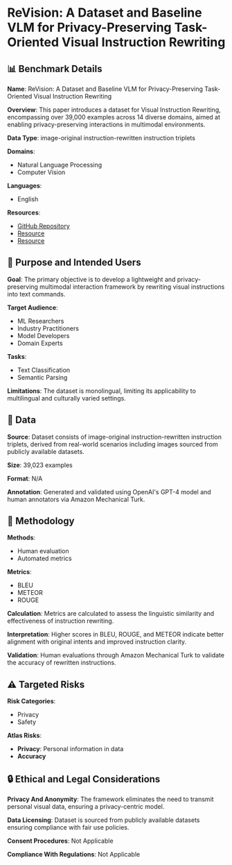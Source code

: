# ReVision: A Dataset and Baseline VLM for Privacy-Preserving Task-Oriented Visual Instruction Rewriting

## 📊 Benchmark Details

**Name**: ReVision: A Dataset and Baseline VLM for Privacy-Preserving Task-Oriented Visual Instruction Rewriting

**Overview**: This paper introduces a dataset for Visual Instruction Rewriting, encompassing over 39,000 examples across 14 diverse domains, aimed at enabling privacy-preserving interactions in multimodal environments.

**Data Type**: image-original instruction-rewritten instruction triplets

**Domains**:
- Natural Language Processing
- Computer Vision

**Languages**:
- English

**Resources**:
- [GitHub Repository](https://github.com/abhijitmishra/visual_instruction_rewriting)
- [Resource](https://huggingface.co/datasets/hsiangfu/multimodal_query_rewrites)
- [Resource](https://huggingface.co/hsiangfu/ReVision-250M-256-16-baseline)

## 🎯 Purpose and Intended Users

**Goal**: The primary objective is to develop a lightweight and privacy-preserving multimodal interaction framework by rewriting visual instructions into text commands.

**Target Audience**:
- ML Researchers
- Industry Practitioners
- Model Developers
- Domain Experts

**Tasks**:
- Text Classification
- Semantic Parsing

**Limitations**: The dataset is monolingual, limiting its applicability to multilingual and culturally varied settings.

## 💾 Data

**Source**: Dataset consists of image-original instruction-rewritten instruction triplets, derived from real-world scenarios including images sourced from publicly available datasets.

**Size**: 39,023 examples

**Format**: N/A

**Annotation**: Generated and validated using OpenAI's GPT-4 model and human annotators via Amazon Mechanical Turk.

## 🔬 Methodology

**Methods**:
- Human evaluation
- Automated metrics

**Metrics**:
- BLEU
- METEOR
- ROUGE

**Calculation**: Metrics are calculated to assess the linguistic similarity and effectiveness of instruction rewriting.

**Interpretation**: Higher scores in BLEU, ROUGE, and METEOR indicate better alignment with original intents and improved instruction clarity.

**Validation**: Human evaluations through Amazon Mechanical Turk to validate the accuracy of rewritten instructions.

## ⚠️ Targeted Risks

**Risk Categories**:
- Privacy
- Safety

**Atlas Risks**:
- **Privacy**: Personal information in data
- **Accuracy**

## 🔒 Ethical and Legal Considerations

**Privacy And Anonymity**: The framework eliminates the need to transmit personal visual data, ensuring a privacy-centric model.

**Data Licensing**: Dataset is sourced from publicly available datasets ensuring compliance with fair use policies.

**Consent Procedures**: Not Applicable

**Compliance With Regulations**: Not Applicable
